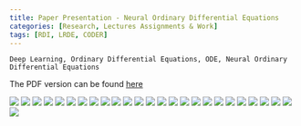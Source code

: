 ```yaml
---
title: Paper Presentation - Neural Ordinary Differential Equations
categories: [Research, Lectures Assignments & Work]
tags: [RDI, LRDE, CODER]
---
```


```
Deep Learning, Ordinary Differential Equations, ODE, Neural Ordinary Differential Equations
```

The PDF version can be found [here](https://drive.google.com/uc?print=false&id=1A8eTLY6Ut7FYlK4AvuQ7rYSgr4MT6wSH)


![](https://drive.google.com/uc?id=1CDFHPf1r3QcO1k3Xo-4XbUzOkZnFG2Tl)
![](https://drive.google.com/uc?id=1EP0JQmtbtZZPpdpWG0Gl74M1bpdAvuCB)
![](https://drive.google.com/uc?id=1wPzC53VnwI_aIpDo09h8H_XWkv-nXAHA)
![](https://drive.google.com/uc?id=1yYnmhyj6JCeNUqQ9dGI2JXSVW3vMIKpw)
![](https://drive.google.com/uc?id=1uQiaCdf_8L4gRHnis5DJXf-f_MVxf_No)
![](https://drive.google.com/uc?id=1_SJ6md0BKP8w856K0BwCRmYm_8IKYaWn)
![](https://drive.google.com/uc?id=15Be0USOWmuXXsBd5z9WW_t9xwxFfJCrQ)
![](https://drive.google.com/uc?id=19fp-n-Ncty_fj1b-5jeQdTWCyS7sws8c)
![](https://drive.google.com/uc?id=1J7gJV4SLm9UA2T9DMsBOyNY0F40Kxm32)
![](https://drive.google.com/uc?id=1UFGUFRAGYJAYNAXdIIWbREYJxrn70hM8)
![](https://drive.google.com/uc?id=1yPR0Dzj-FWEp347dhOrxGw-kv_X2yTcA)
![](https://drive.google.com/uc?id=1Sqtq9UngqERTX6tXAa5CAxw9buAzpzxt)
![](https://drive.google.com/uc?id=16G7SVyGDOYK6fr_bR6owUZGBeDuJLy2Z)
![](https://drive.google.com/uc?id=1W3MZy2Yez75Di36WTKV-BTwXzyGlw11Y)
![](https://drive.google.com/uc?id=1Gbb-MasAX66kJUXKgLf1UiqyF865TNl5)
![](https://drive.google.com/uc?id=1KUgPnLt_1_gJEYwLiVxORnIFsR5BvHGj)
![](https://drive.google.com/uc?id=1ia_dF9NA2Ipn1dh3Bkp2u9o0CqJ_3iZ1)
![](https://drive.google.com/uc?id=1Vash0-eICVEP7RQgXymmP50vXzQtbRLF)
![](https://drive.google.com/uc?id=1DPB752pfJ4Pc-oUq3ClhYF2a5GKsykuC)
![](https://drive.google.com/uc?id=1Clohv9-QlZgcvyrjyLDfG6pLa_8upLxb)
![](https://drive.google.com/uc?id=1mhgBJQRjBBfzUG_k2mgR7j7Wif01vWLa)
![](https://drive.google.com/uc?id=1PDudlmyBhIJWtRvULj1QyhLKBCjspV_T)
![](https://drive.google.com/uc?id=1blNxCCOXOyCxvxZbey3ftHIQU1AxeNv8)
![](https://drive.google.com/uc?id=1Ig2SDJqoMcuyd6aDZN3Lz8GXySE4wOeg)
![](https://drive.google.com/uc?id=15B2SLjVplgdLDfgqck1gIwpNNqYYml1o)
![](https://drive.google.com/uc?id=1a4KCL56jxHJH_VNnq0-p43BskmnfIH7y)
